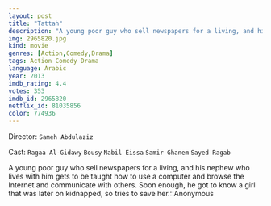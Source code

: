 ```yaml
---
layout: post
title: "Tattah"
description: "A young poor guy who sell newspapers for a living, and his nephew who lives with him gets to be taught how to use a computer and browse the Internet and communicate with others. Soon enough, he got to know a girl that was later on kidnapped, so tries to save her..."
img: 2965820.jpg
kind: movie
genres: [Action,Comedy,Drama]
tags: Action Comedy Drama 
language: Arabic
year: 2013
imdb_rating: 4.4
votes: 353
imdb_id: 2965820
netflix_id: 81035856
color: 774936
---
```

Director: `Sameh Abdulaziz`  

Cast: `Ragaa Al-Gidawy` `Bousy` `Nabil Eissa` `Samir Ghanem` `Sayed Ragab` 

A young poor guy who sell newspapers for a living, and his nephew who lives with him gets to be taught how to use a computer and browse the Internet and communicate with others. Soon enough, he got to know a girl that was later on kidnapped, so tries to save her.::Anonymous